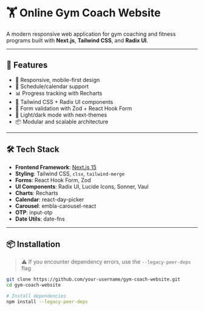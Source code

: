 # 🏋️ Online Gym Coach Website

A modern responsive web application for gym coaching and fitness programs built with **Next.js**, **Tailwind CSS**, and **Radix UI**.

---

## 🚀 Features

- 💪 Responsive, mobile-first design
- 📅 Schedule/calendar support
- 📊 Progress tracking with Recharts
- 🎨 Tailwind CSS + Radix UI components
- 🧠 Form validation with Zod + React Hook Form
- 🌙 Light/dark mode with next-themes
- 📦 Modular and scalable architecture

---

## 🛠 Tech Stack

- **Frontend Framework**: [Next.js 15](https://nextjs.org/)
- **Styling**: Tailwind CSS, `clsx`, `tailwind-merge`
- **Forms**: React Hook Form, Zod
- **UI Components**: Radix UI, Lucide Icons, Sonner, Vaul
- **Charts**: Recharts
- **Calendar**: react-day-picker
- **Carousel**: embla-carousel-react
- **OTP**: input-otp
- **Date Utils**: date-fns

---

## 📦 Installation

> ⚠ If you encounter dependency errors, use the `--legacy-peer-deps` flag

```bash
git clone https://github.com/your-username/gym-coach-website.git
cd gym-coach-website

# Install dependencies
npm install --legacy-peer-deps
